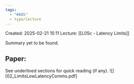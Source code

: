 ```yaml
---
tags:
  - "#AOS"
  - type/lecture
---
```

Created: 2025-02-21 15:11
Lecture: [[L05c - Latency Limits]]

Summary yet to be found.
## Paper:
See underlined sections for quick reading (if any).
![][02_LimitsLowLatencyComms.pdf]